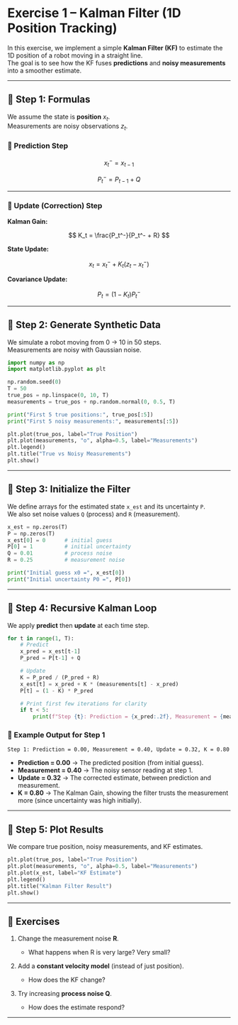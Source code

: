 # Exercise 1 – Kalman Filter (1D Position Tracking)

In this exercise, we implement a simple **Kalman Filter (KF)** to estimate the 1D position of a robot moving in a straight line.  
The goal is to see how the KF fuses **predictions** and **noisy measurements** into a smoother estimate.

---

## 📘 Step 1: Formulas

We assume the state is **position** $x_t$.  
Measurements are noisy observations $z_t$.  

### 📘 Prediction Step

$$
x_t^- = x_{t-1}
$$

$$
P_t^- = P_{t-1} + Q
$$

---

### 📘 Update (Correction) Step

**Kalman Gain:**

$$
K_t = \frac{P_t^-}{P_t^- + R}
$$

**State Update:**

$$
x_t = x_t^- + K_t (z_t - x_t^-)
$$

**Covariance Update:**

$$
P_t = (1 - K_t) P_t^-
$$

---

## 📝 Step 2: Generate Synthetic Data

We simulate a robot moving from 0 → 10 in 50 steps.  
Measurements are noisy with Gaussian noise.

```python
import numpy as np
import matplotlib.pyplot as plt

np.random.seed(0)
T = 50
true_pos = np.linspace(0, 10, T)
measurements = true_pos + np.random.normal(0, 0.5, T)

print("First 5 true positions:", true_pos[:5])
print("First 5 noisy measurements:", measurements[:5])

plt.plot(true_pos, label="True Position")
plt.plot(measurements, "o", alpha=0.5, label="Measurements")
plt.legend()
plt.title("True vs Noisy Measurements")
plt.show()
```

---

## 📝 Step 3: Initialize the Filter

We define arrays for the estimated state `x_est` and its uncertainty `P`.  
We also set noise values `Q` (process) and `R` (measurement).

```python
x_est = np.zeros(T)
P = np.zeros(T)
x_est[0] = 0      # initial guess
P[0] = 1          # initial uncertainty
Q = 0.01          # process noise
R = 0.25          # measurement noise

print("Initial guess x0 =", x_est[0])
print("Initial uncertainty P0 =", P[0])
```

---

## 📝 Step 4: Recursive Kalman Loop

We apply **predict** then **update** at each time step.

```python
for t in range(1, T):
    # Predict
    x_pred = x_est[t-1]
    P_pred = P[t-1] + Q

    # Update
    K = P_pred / (P_pred + R)
    x_est[t] = x_pred + K * (measurements[t] - x_pred)
    P[t] = (1 - K) * P_pred

    # Print first few iterations for clarity
    if t < 5:
        print(f"Step {t}: Prediction = {x_pred:.2f}, Measurement = {measurements[t]:.2f}, Update = {x_est[t]:.2f}, K = {K:.2f}")
```

### 🔎 Example Output for Step 1
```
Step 1: Prediction = 0.00, Measurement = 0.40, Update = 0.32, K = 0.80
```

- **Prediction = 0.00** → The predicted position (from initial guess).  
- **Measurement = 0.40** → The noisy sensor reading at step 1.  
- **Update = 0.32** → The corrected estimate, between prediction and measurement.  
- **K = 0.80** → The Kalman Gain, showing the filter trusts the measurement more (since uncertainty was high initially).  

---

## 📝 Step 5: Plot Results

We compare true position, noisy measurements, and KF estimates.

```python
plt.plot(true_pos, label="True Position")
plt.plot(measurements, "o", alpha=0.5, label="Measurements")
plt.plot(x_est, label="KF Estimate")
plt.legend()
plt.title("Kalman Filter Result")
plt.show()
```

---

## 🎯 Exercises

1. Change the measurement noise **R**.  
   - What happens when R is very large? Very small?  

2. Add a **constant velocity model** (instead of just position).  
   - How does the KF change?  

3. Try increasing **process noise Q**.  
   - How does the estimate respond?  

---
